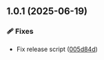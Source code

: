 ## 1.0.1 (2025-06-19)

### 🩹 Fixes

- Fix release script ([005d84d](https://github.com/samuelreichor/-nixer/commit/005d84d))